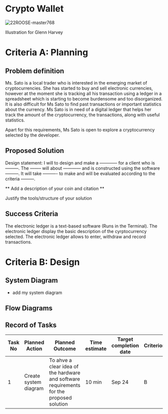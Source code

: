 # Crypto Wallet

![22ROOSE-master768](https://user-images.githubusercontent.com/112055140/191662192-d1276f76-fcdf-4a99-82fa-00d37c5f73a2.gif)

Illustration for Glenn Harvey

# Criteria A: Planning
## Problem definition
Ms. Sato is a local trader who is interested in the emerging market of cryptocurrencies. She has started to buy and sell electronic currencies, however at the moment she is tracking all his transaction using a ledger in a spreadsheet which is starting to become burdensome and too disorganized. It is also difficult for Ms Sato to find past transactions or important statistics about the currency. Ms Sato is in need of a digital ledger that helps her track the amount of the cryptocurrency, the transactions, along with useful statistics.

Apart for this requirements, Ms Sato is open to explore a cryptocurrency selected by the developer.

## Proposed Solution
Design statement: I will to design and make a ———— for a client who is ———. The ——– will about ———— and is constructed using the software ———. It will take ———- to make and will be evaluated according to the criteria ———.

 ** Add a description of your coin and citation **

Justify the tools/structure of your solution

## Success Criteria
The electronic ledger is a text-based software (Runs in the Terminal).
The electronic ledger display the basic description of the cyrptocurrency selected.
The electronic ledger allows to enter, withdraw and record transactions.


# Criteria B: Design
## System Diagram
 - add my system diagram
## Flow Diagrams
## Record of Tasks
| Task No | Planned Action        | Planned Outcome                                                                          | Time estimate | Target completion date | Criterion |
|---------|-----------------------|------------------------------------------------------------------------------------------|---------------|------------------------|-----------|
| 1       | Create system diagram | To ahve a clear idea of the hardware and software requirements for the proposed solution | 10 min        | Sep 24                 | B         |
